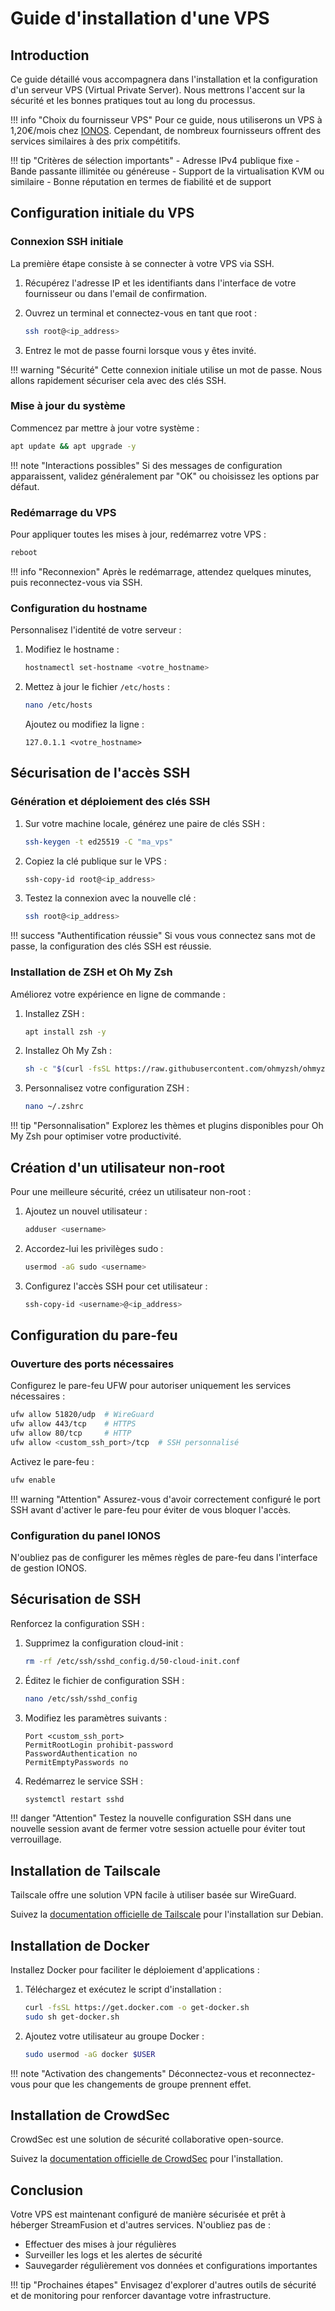 # Guide d'installation d'une VPS

## Introduction

Ce guide détaillé vous accompagnera dans l'installation et la configuration d'un serveur VPS (Virtual Private Server). Nous mettrons l'accent sur la sécurité et les bonnes pratiques tout au long du processus.

!!! info "Choix du fournisseur VPS"
    Pour ce guide, nous utiliserons un VPS à 1,20€/mois chez [IONOS](https://www.ionos.fr/serveur-cloud). Cependant, de nombreux fournisseurs offrent des services similaires à des prix compétitifs.

!!! tip "Critères de sélection importants"
    - Adresse IPv4 publique fixe
    - Bande passante illimitée ou généreuse
    - Support de la virtualisation KVM ou similaire
    - Bonne réputation en termes de fiabilité et de support

## Configuration initiale du VPS

### Connexion SSH initiale

La première étape consiste à se connecter à votre VPS via SSH.

1. Récupérez l'adresse IP et les identifiants dans l'interface de votre fournisseur ou dans l'email de confirmation.
2. Ouvrez un terminal et connectez-vous en tant que root :

   ```bash
   ssh root@<ip_address>
   ```

3. Entrez le mot de passe fourni lorsque vous y êtes invité.

!!! warning "Sécurité"
    Cette connexion initiale utilise un mot de passe. Nous allons rapidement sécuriser cela avec des clés SSH.

### Mise à jour du système

Commencez par mettre à jour votre système :

```bash
apt update && apt upgrade -y
```

!!! note "Interactions possibles"
    Si des messages de configuration apparaissent, validez généralement par "OK" ou choisissez les options par défaut.

### Redémarrage du VPS

Pour appliquer toutes les mises à jour, redémarrez votre VPS :

```bash
reboot
```

!!! info "Reconnexion"
    Après le redémarrage, attendez quelques minutes, puis reconnectez-vous via SSH.

### Configuration du hostname

Personnalisez l'identité de votre serveur :

1. Modifiez le hostname :
   ```bash
   hostnamectl set-hostname <votre_hostname>
   ```

2. Mettez à jour le fichier `/etc/hosts` :
   ```bash
   nano /etc/hosts
   ```
   Ajoutez ou modifiez la ligne :
   ```
   127.0.1.1 <votre_hostname>
   ```

## Sécurisation de l'accès SSH

### Génération et déploiement des clés SSH

1. Sur votre machine locale, générez une paire de clés SSH :
   ```bash
   ssh-keygen -t ed25519 -C "ma_vps"
   ```

2. Copiez la clé publique sur le VPS :
   ```bash
   ssh-copy-id root@<ip_address>
   ```

3. Testez la connexion avec la nouvelle clé :
   ```bash
   ssh root@<ip_address>
   ```

!!! success "Authentification réussie"
    Si vous vous connectez sans mot de passe, la configuration des clés SSH est réussie.

### Installation de ZSH et Oh My Zsh

Améliorez votre expérience en ligne de commande :

1. Installez ZSH :
   ```bash
   apt install zsh -y
   ```

2. Installez Oh My Zsh :
   ```bash
   sh -c "$(curl -fsSL https://raw.githubusercontent.com/ohmyzsh/ohmyzsh/master/tools/install.sh)"
   ```

3. Personnalisez votre configuration ZSH :
   ```bash
   nano ~/.zshrc
   ```

!!! tip "Personnalisation"
    Explorez les thèmes et plugins disponibles pour Oh My Zsh pour optimiser votre productivité.

## Création d'un utilisateur non-root

Pour une meilleure sécurité, créez un utilisateur non-root :

1. Ajoutez un nouvel utilisateur :
   ```bash
   adduser <username>
   ```

2. Accordez-lui les privilèges sudo :
   ```bash
   usermod -aG sudo <username>
   ```

3. Configurez l'accès SSH pour cet utilisateur :
   ```bash
   ssh-copy-id <username>@<ip_address>
   ```

## Configuration du pare-feu

### Ouverture des ports nécessaires

Configurez le pare-feu UFW pour autoriser uniquement les services nécessaires :

```bash
ufw allow 51820/udp  # WireGuard
ufw allow 443/tcp    # HTTPS
ufw allow 80/tcp     # HTTP
ufw allow <custom_ssh_port>/tcp  # SSH personnalisé
```

Activez le pare-feu :

```bash
ufw enable
```

!!! warning "Attention"
    Assurez-vous d'avoir correctement configuré le port SSH avant d'activer le pare-feu pour éviter de vous bloquer l'accès.

### Configuration du panel IONOS

N'oubliez pas de configurer les mêmes règles de pare-feu dans l'interface de gestion IONOS.

## Sécurisation de SSH

Renforcez la configuration SSH :

1. Supprimez la configuration cloud-init :
   ```bash
   rm -rf /etc/ssh/sshd_config.d/50-cloud-init.conf
   ```

2. Éditez le fichier de configuration SSH :
   ```bash
   nano /etc/ssh/sshd_config
   ```

3. Modifiez les paramètres suivants :
   ```
   Port <custom_ssh_port>
   PermitRootLogin prohibit-password
   PasswordAuthentication no
   PermitEmptyPasswords no
   ```

4. Redémarrez le service SSH :
   ```bash
   systemctl restart sshd
   ```

!!! danger "Attention"
    Testez la nouvelle configuration SSH dans une nouvelle session avant de fermer votre session actuelle pour éviter tout verrouillage.

## Installation de Tailscale

Tailscale offre une solution VPN facile à utiliser basée sur WireGuard.

Suivez la [documentation officielle de Tailscale](https://tailscale.com/kb/1085/install-debian/) pour l'installation sur Debian.

## Installation de Docker

Installez Docker pour faciliter le déploiement d'applications :

1. Téléchargez et exécutez le script d'installation :
   ```bash
   curl -fsSL https://get.docker.com -o get-docker.sh
   sudo sh get-docker.sh
   ```

2. Ajoutez votre utilisateur au groupe Docker :
   ```bash
   sudo usermod -aG docker $USER
   ```

!!! note "Activation des changements"
    Déconnectez-vous et reconnectez-vous pour que les changements de groupe prennent effet.

## Installation de CrowdSec

CrowdSec est une solution de sécurité collaborative open-source.

Suivez la [documentation officielle de CrowdSec](https://doc.crowdsec.net/docs/getting_started/installation/) pour l'installation.

## Conclusion

Votre VPS est maintenant configuré de manière sécurisée et prêt à héberger StreamFusion et d'autres services. N'oubliez pas de :

- Effectuer des mises à jour régulières
- Surveiller les logs et les alertes de sécurité
- Sauvegarder régulièrement vos données et configurations importantes

!!! tip "Prochaines étapes"
    Envisagez d'explorer d'autres outils de sécurité et de monitoring pour renforcer davantage votre infrastructure.